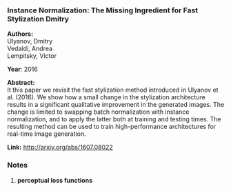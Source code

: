### Instance Normalization: The Missing Ingredient for Fast Stylization Dmitry
**Authors:**  
Ulyanov, Dmitry  
Vedaldi, Andrea  
Lempitsky, Victor  

**Year**: 2016  
  
**Abstract:**  
It this paper we revisit the fast stylization method introduced in Ulyanov et al. (2016). We show how a small change in the stylization architecture results in a significant qualitative improvement in the generated images. The change is limited to swapping batch normalization with instance normalization, and to apply the latter both at training and testing times. The resulting method can be used to train high-performance architectures for real-time image generation.   

**Link:** http://arxiv.org/abs/1607.08022   


### Notes
1. **perceptual loss functions**  
